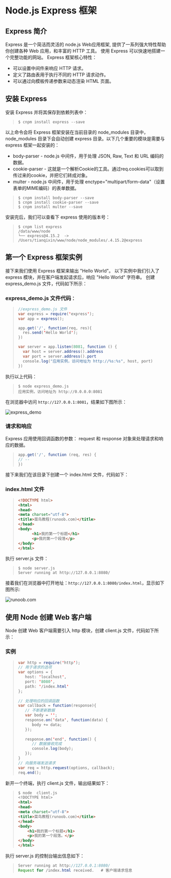 # Node.js Express 框架 #

## Express 简介 ##

Express 是一个简洁而灵活的 node.js Web应用框架, 提供了一系列强大特性帮助你创建各种 Web 应用，和丰富的 HTTP 工具。
使用 Express 可以快速地搭建一个完整功能的网站。
Express 框架核心特性：

* 可以设置中间件来响应 HTTP 请求。
* 定义了路由表用于执行不同的 HTTP 请求动作。
* 可以通过向模板传递参数来动态渲染 HTML 页面。

## 安装 Express ##

安装 Express 并将其保存到依赖列表中：

> ```node
> $ cnpm install express --save
> ```

以上命令会将 Express 框架安装在当前目录的 node_modules 目录中， node_modules 目录下会自动创建 express 目录。以下几个重要的模块是需要与 express 框架一起安装的：

* body-parser - node.js 中间件，用于处理 JSON, Raw, Text 和 URL 编码的数据。
* cookie-parser - 这就是一个解析Cookie的工具。通过req.cookies可以取到传过来的cookie，并把它们转成对象。
* multer - node.js 中间件，用于处理 enctype="multipart/form-data"（设置表单的MIME编码）的表单数据。

> ```node
> $ cnpm install body-parser --save
> $ cnpm install cookie-parser --save
> $ cnpm install multer --save
> ```

安装完后，我们可以查看下 express 使用的版本号：

> ```node
> $ cnpm list express
> /data/www/node
> └── express@4.15.2  -> /Users/tianqixin/www/node/node_modules/.4.15.2@express
> ```

## 第一个 Express 框架实例 ##

接下来我们使用 Express 框架来输出 "Hello World"。
以下实例中我们引入了 express 模块，并在客户端发起请求后，响应 "Hello World" 字符串。
创建 express_demo.js 文件，代码如下所示：

### express_demo.js 文件代码`：` ###

> ```java
> //express_demo.js 文件
> var express = require('express');
> var app = express();
> 
> app.get('/', function(req, res){
>   res.send('Hello World');
> })
> 
> var server = app.listen(8081, function () {
>   var host = server.address().address
>   var port = server.address().port
>   console.log("应用实例，访问地址为 http://%s:%s", host, port)
> })
> ```

执行以上代码：

> ```node
> $ node express_demo.js
> 应用实例，访问地址为 http://0.0.0.0:8081
> ```

在浏览器中访问 `http://127.0.0.1:8081`，结果如下图所示：

![express_demo](nodejs_sample.jpg)

### 请求和响应 ###

Express 应用使用回调函数的参数： request 和 response 对象来处理请求和响应的数据。

> ```java
> app.get('/', function (req, res) {
> // --
> })
> ```

接下来我们在该目录下创建一个 index.html 文件，代码如下：

### index.html 文件

> ```html
> <!DOCTYPE html>
> <html>
> <head>
> <meta charset="utf-8">
> <title>菜鸟教程(runoob.com)</title>
> </head>
> <body>
>       <h1>我的第一个标题</h1>
>       <p>我的第一个段落</p>
> </body>
> </html>
> ```

执行 server.js 文件：

> ```node
> $ node server.js
> Server running at http://127.0.0.1:8080/
> ```

接着我们在浏览器中打开地址：`http://127.0.0.1:8080/index.html`，显示如下图所示:

![runoob.com](a.jpg)

## 使用 Node 创建 Web 客户端

Node 创建 Web 客户端需要引入 http 模块，创建 client.js 文件，代码如下所示：

### 实例

> ```java
> var http = require('http');
> // 用于请求的选项
> var options = {
>    host: 'localhost',
>    port: '8080',
>    path: '/index.html'  
> };
>  
> // 处理响应的回调函数
> var callback = function(response){
>    // 不断更新数据
>    var body = '';
>    response.on('data', function(data) {
>       body += data;
>    });
>    
>    response.on('end', function() {
>       // 数据接收完成
>       console.log(body);
>    });
> }
> // 向服务端发送请求
> var req = http.request(options, callback);
> req.end();
> ```

新开一个终端，执行 client.js 文件，输出结果如下：

> ```markdown
> $ node  client.js
> <!DOCTYPE html>
> <html>
> <head>
> <meta charset="utf-8">
> <title>菜鸟教程(runoob.com)</title>
> </head>
> <body>
>     <h1>我的第一个标题</h1>
>     <p>我的第一个段落。</p>
> </body>
> </html>
> ```

执行 server.js 的控制台输出信息如下：

> ```java
> Server running at http://127.0.0.1:8080/
> Request for /index.html received.   # 客户端请求信息
> ```
